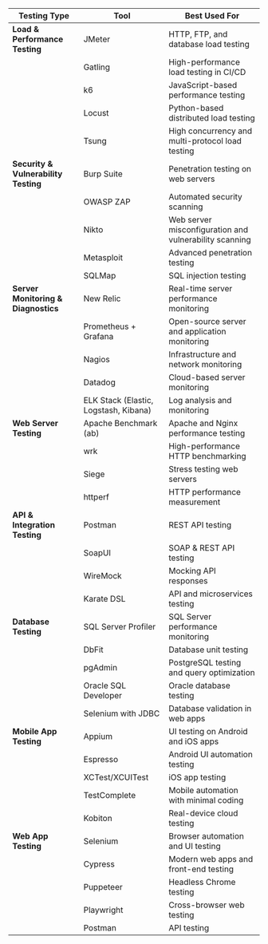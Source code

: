 | **Testing Type**              | **Tool**                | **Best Used For** |
|--------------------------------|-------------------------|-------------------|
| **Load & Performance Testing** | JMeter                  | HTTP, FTP, and database load testing |
|                                | Gatling                 | High-performance load testing in CI/CD |
|                                | k6                      | JavaScript-based performance testing |
|                                | Locust                  | Python-based distributed load testing |
|                                | Tsung                   | High concurrency and multi-protocol load testing |
| **Security & Vulnerability Testing** | Burp Suite         | Penetration testing on web servers |
|                                | OWASP ZAP               | Automated security scanning |
|                                | Nikto                   | Web server misconfiguration and vulnerability scanning |
|                                | Metasploit              | Advanced penetration testing |
|                                | SQLMap                  | SQL injection testing |
| **Server Monitoring & Diagnostics** | New Relic           | Real-time server performance monitoring |
|                                | Prometheus + Grafana    | Open-source server and application monitoring |
|                                | Nagios                  | Infrastructure and network monitoring |
|                                | Datadog                 | Cloud-based server monitoring |
|                                | ELK Stack (Elastic, Logstash, Kibana) | Log analysis and monitoring |
| **Web Server Testing**         | Apache Benchmark (ab)   | Apache and Nginx performance testing |
|                                | wrk                     | High-performance HTTP benchmarking |
|                                | Siege                   | Stress testing web servers |
|                                | httperf                 | HTTP performance measurement |
| **API & Integration Testing**  | Postman                 | REST API testing |
|                                | SoapUI                  | SOAP & REST API testing |
|                                | WireMock                | Mocking API responses |
|                                | Karate DSL              | API and microservices testing |
| **Database Testing**           | SQL Server Profiler     | SQL Server performance monitoring |
|                                | DbFit                   | Database unit testing |
|                                | pgAdmin                 | PostgreSQL testing and query optimization |
|                                | Oracle SQL Developer    | Oracle database testing |
|                                | Selenium with JDBC      | Database validation in web apps |
| **Mobile App Testing**         | Appium                  | UI testing on Android and iOS apps |
|                                | Espresso                | Android UI automation testing |
|                                | XCTest/XCUITest         | iOS app testing |
|                                | TestComplete            | Mobile automation with minimal coding |
|                                | Kobiton                 | Real-device cloud testing |
| **Web App Testing**            | Selenium                | Browser automation and UI testing |
|                                | Cypress                 | Modern web apps and front-end testing |
|                                | Puppeteer               | Headless Chrome testing |
|                                | Playwright              | Cross-browser web testing |
|                                | Postman                 | API testing |
